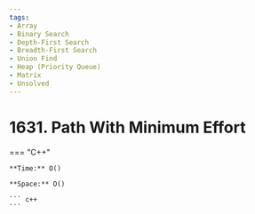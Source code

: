 ```yaml
---
tags:
- Array
- Binary Search
- Depth-First Search
- Breadth-First Search
- Union Find
- Heap (Priority Queue)
- Matrix
- Unsolved
---
```



# 1631. Path With Minimum Effort

=== "C++"

    **Time:** O()

    **Space:** O()

    ``` c++
    ```